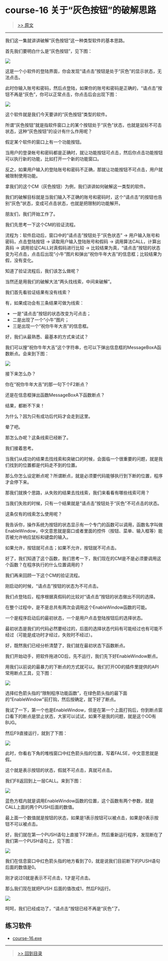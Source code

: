 # course-16 关于“灰色按钮”的破解思路

> [>> 原文](https://www.52pojie.cn/thread-1363023-1-1.html)

------

我们这一集就讲讲破解“灰色按钮”这一种类型软件的基本思路。

首先我们要明白什么是“灰色按钮”，见下图：

![](imgs/course-16-01.png)

这是一个小软件的登陆界面，你会发现“请点击”按钮是处于“灰色”的显示状态，无法点击。

此时你输入账号和密码，然后点登陆，如果你的账号和密码是正确的，“请点击”按钮不再是“灰色”，你可以正常点击，你点击后会出现下图：

![](imgs/course-16-02.png)

这个软件就是我们今天要讲的“灰色按钮”类型的软件。

所谓“灰色按钮”就是指软件窗口上的某个按钮处于“灰色”状态，也就是鼠标不可击状态，这种“灰色按钮”的设计有什么作用呢？

假定某个软件的窗口上有一个功能按钮。

当用户的登录帐号和密码都是正确时，就让功能按钮可点击，然后你点击功能按钮可以执行新的功能，比如打开一个新的功能窗口。

反之，如果用户输入的登陆账号和密码不正确，那就让功能按钮不可点击，用户就被限制使用功能。

拿我们的这个CM（灰色按钮）为例，我们讲讲如何破解这一类型的软件。

我们的破解目标就是当我们输入不正确的账号和密码时，这个“请点击”的按钮也告别“灰色”状态，变成可点击状态，也就是把限制的功能解开。

朋友们，我们开始工作了。

我们先思考一下这个CM的验证流程。


流程为：软件启动后，窗口中的“请点击”按钮处于“灰色状态” → 用户输入账号和密码，点击登陆按钮 → 读取用户输入登陆账号和假码 → 调用算法CALL，计算出真码 → 调用验证CALL对真假码进行比较 → 比较结果为真，“请点击”按钮的状态变为可点击，点击后出现“小牛”图片和弹出“祝你牛年大吉”的信息框；比较结果为假，没有变化。

知道了验证流程后，我们该怎么做呢？

当然还是用我们的破解大法“两头找线索，中间来破解”。

我们首先看验证结果有没有线索？

有，如果成功会有三条结果可做为线索：

- 一是“请点击”按钮的状态改变为可点击；
- 二是出现了一个“小牛”图片；
- 三是出现一个“祝你牛年大吉”的信息框。

好，我们从最熟悉、最基本的方式来试试？

我们可以搜“祝你牛年大吉”这个字符串，也可以下弹出信息框的MessageBoxA函数断点。会来到下图：

![](imgs/course-16-03.png)

接下来怎么办？


你在“祝你牛年大吉”的那一句下个F2断点？


还是在信息框弹出函数MessageBoxA下函数断点？


结果，都断不下来！


为什么？因为只有成功后代码才会走到这里。


晕了吧。


那怎么办呢？这条线索已经断了。


我们接着思考。


当我们从成功的结果去找线索和突破口的时候，会面临一个很重要的问题，就是我们找到的位置都是代码走不到的位置。


那么你怎么设定断点呢？所谓断点，就是必须要代码能够执行到下断的位置，程序才会停下来。


那我们就换个思路，从失败的结果去找线索，我们来看看有哪些线索可用？


当我们失败的时候，只有一个结果就是“请点击”按钮处于“灰色”不可点击的状态。


这条仅有的线索怎么使用呢？


我告诉你，操作系统为按钮的状态显示有一个专门的函数可以调用，函数名字叫做EnableWindow，中文意思就是窗口或者里面的控件（按钮、菜单、输入框等）能否被允许响应鼠标和键盘的输入。


如果允许，按钮就可点击；如果不允许，按钮就不可点击。


好了，我们知道了这个函数，我们思考一下，我们现在的CM是不是必须要调用这个函数？在程序执行的什么位置调用的？


我们再来回顾一下这个CM的验证流程。


刚启动的时候，“请点击”按钮的状态为不可点击。


我们点登陆后，程序根据真假码的比较对“请点击”按钮的状态做出不同的选择。


在整个过程中，是不是总共有两次会调用这个EnableWindow函数的可能。


一个是程序启动后的最初状态，一个是用户点击登陆按钮后的选择状态。


最初状态是我们的代码必然要经过的，后面的选择状态代码有可能经过也有可能不经过（可能是成功时才经过，失败时不经过）。


好，既然我们已经分析清楚了，我们就在最初状态下函数断点。


我们开始动手，把软件拖进OD后，先不运行，我们先下好EnableWindow断点。


用我们以前说的最暴力的下断点的方式就可以。我们打开OD的插件里提供的API常用断点工具，见下图：

![](imgs/course-16-04.png)

选择红色箭头指的“限制程序功能函数”，在绿色箭头指的最下面的“EnableWindow”前打钩，然后按确定，就下好了断点。


我试了一下，第一个也是EnableWindow，但是在第一个上面打钩后，你到断点窗口看下的断点是禁止状态，大家可以试试，如果不是我的问题，就是这个OD有BUG。


然后F9直接运行，就到了下图：

![](imgs/course-16-05.png)

此时，你看右下角的堆栈窗口中红色箭头指的位置，写着FALSE，中文意思就是假。


这个就是表示按钮的状态，假就不可点击，真就可点击。


我们F8返回到上一层CALL。来到下图：

![](imgs/course-16-06.png)

蓝色方框内就是调用EnableWindow函数的位置，这个函数有两个参数，就是CALL上面的两个PUSH后面的数值。


最上面一个数值就是按钮的状态，如果是1表示按钮可以被点击，如果是0表示按钮不可以被点击。


好，我们就在第一个PUSH语句上直接下F2断点，然后重新运行程序，发现断在了我们第一个PUSH语句上，见下图：

![](imgs/course-16-07.png)

我们在信息窗口中红色箭头指的地方看到了0，就是说我们目前断下的PUSH语句后面的数值是0。


刚才说过0就是表示不可点击，1才是可点击。


那么我们现在就把PUSH 后面的值改成1，然后F9运行。

![](imgs/course-16-08.png)

呵呵，我们已经成功了，“请点击”按钮已经不再是“灰色”了。


## 练习软件

- [course-16.exe](PEs/course-16.exe)

------

> [>> 回到目录](README.md)
